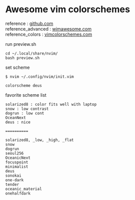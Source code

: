 Awesome vim colorschemes
===
reference : [github.com](https://github.com/rafi/awesome-vim-colorschemes "https://github.com/rafi/awesome-vim-colorschemes")  
reference_advanced : [wimawesome.com](https://vimawesome.com/plugin/vim-colorschemes-sweeter-than-fiction "https://vimawesome.com/plugin/vim-colorschemes-sweeter-than-fiction")  
reference_colors : [vimcolorschemes.com](https://vimcolorschemes.com/rafi/awesome-vim-colorschemes "https://vimcolorschemes.com/rafi/awesome-vim-colorschemes")  

run preview.sh
```
cd ~/.local/share/nvim/
bash preview.sh
```

set scheme
```console
$ nvim ~/.config/nvim/init.vim

colorscheme deus
```

favorite scheme list
```
solarized8 : color fits well with laptop
snow : low contrast
dogrun : low cont
OceanNext
deus : nice

==========

solarized8, _low, _high, _flat
snow
dogrun
seoul256
OceanicNext
focuspoint
minimalist
deus
sonokai
one-dark
tender
oceanic_material
onehalfdark
```